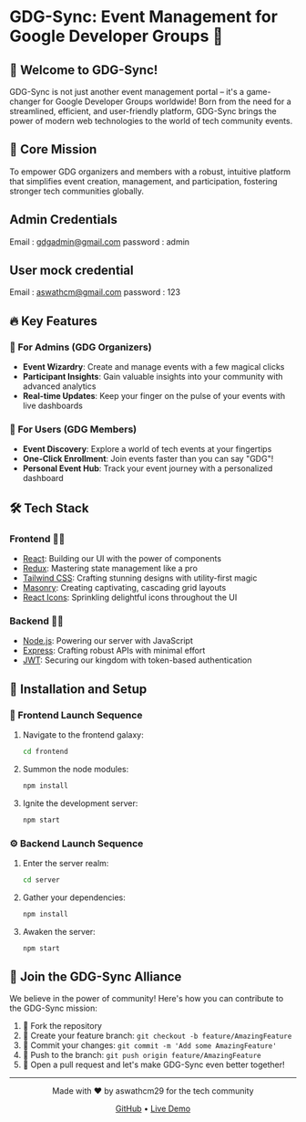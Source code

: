 # GDG-Sync: Event Management for Google Developer Groups 🚀

## 🌟 Welcome to GDG-Sync!

GDG-Sync is not just another event management portal – it's a game-changer for Google Developer Groups worldwide! Born from the need for a streamlined, efficient, and user-friendly platform, GDG-Sync brings the power of modern web technologies to the world of tech community events.

## 🎯 Core Mission

To empower GDG organizers and members with a robust, intuitive platform that simplifies event creation, management, and participation, fostering stronger tech communities globally.

## Admin Credentials
Email : gdgadmin@gmail.com
password : admin

## User mock credential 
Email : aswathcm@gmail.com
password : 123

## 🔥 Key Features

### 👑 For Admins (GDG Organizers)
- **Event Wizardry**: Create and manage events with a few magical clicks
- **Participant Insights**: Gain valuable insights into your community with advanced analytics
- **Real-time Updates**: Keep your finger on the pulse of your events with live dashboards

### 👤 For Users (GDG Members)
- **Event Discovery**: Explore a world of tech events at your fingertips
- **One-Click Enrollment**: Join events faster than you can say "GDG"!
- **Personal Event Hub**: Track your event journey with a personalized dashboard

## 🛠️ Tech Stack

### Frontend 🧙‍♂️
- [React](https://reactjs.org/): Building our UI with the power of components
- [Redux](https://redux.js.org/): Mastering state management like a pro
- [Tailwind CSS](https://tailwindcss.com/): Crafting stunning designs with utility-first magic
- [Masonry](https://masonry.desandro.com/): Creating captivating, cascading grid layouts
- [React Icons](https://react-icons.github.io/react-icons/): Sprinkling delightful icons throughout the UI

### Backend 🧙‍♀️
- [Node.js](https://nodejs.org/): Powering our server with JavaScript
- [Express](https://expressjs.com/): Crafting robust APIs with minimal effort
- [JWT](https://jwt.io/): Securing our kingdom with token-based authentication

## 🚀 Installation and Setup

### 🎨 Frontend Launch Sequence

1. Navigate to the frontend galaxy:
   ```bash
   cd frontend
   ```

2. Summon the node modules:
   ```bash
   npm install
   ```

3. Ignite the development server:
   ```bash
   npm start
   ```

### ⚙️ Backend Launch Sequence

1. Enter the server realm:
   ```bash
   cd server
   ```

2. Gather your dependencies:
   ```bash
   npm install
   ```

3. Awaken the server:
   ```bash
   npm start
   ```


## 🤝 Join the GDG-Sync Alliance

We believe in the power of community! Here's how you can contribute to the GDG-Sync mission:

1. 🍴 Fork the repository
2. 🔧 Create your feature branch: `git checkout -b feature/AmazingFeature`
3. 💪 Commit your changes: `git commit -m 'Add some AmazingFeature'`
4. 🚀 Push to the branch: `git push origin feature/AmazingFeature`
5. 🎉 Open a pull request and let's make GDG-Sync even better together!


---

<p align="center">
  Made with ❤️ by aswathcm29 for the tech community
</p>

<p align="center">
  <a href="https://github.com/aswathcm29/gdg-sync">GitHub</a> •
  <a href="https://gdg-sync.vercel.app">Live Demo</a>
</p>
